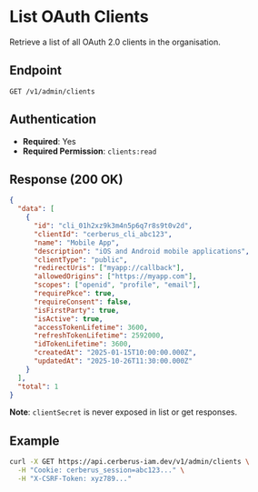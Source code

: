 # List OAuth Clients

Retrieve a list of all OAuth 2.0 clients in the organisation.

## Endpoint

```
GET /v1/admin/clients
```

## Authentication

- **Required**: Yes
- **Required Permission**: `clients:read`

## Response (200 OK)

```json
{
  "data": [
    {
      "id": "cli_01h2xz9k3m4n5p6q7r8s9t0v2d",
      "clientId": "cerberus_cli_abc123",
      "name": "Mobile App",
      "description": "iOS and Android mobile applications",
      "clientType": "public",
      "redirectUris": ["myapp://callback"],
      "allowedOrigins": ["https://myapp.com"],
      "scopes": ["openid", "profile", "email"],
      "requirePkce": true,
      "requireConsent": false,
      "isFirstParty": true,
      "isActive": true,
      "accessTokenLifetime": 3600,
      "refreshTokenLifetime": 2592000,
      "idTokenLifetime": 3600,
      "createdAt": "2025-01-15T10:00:00.000Z",
      "updatedAt": "2025-10-26T11:30:00.000Z"
    }
  ],
  "total": 1
}
```

**Note**: `clientSecret` is never exposed in list or get responses.

## Example

```bash
curl -X GET https://api.cerberus-iam.dev/v1/admin/clients \
  -H "Cookie: cerberus_session=abc123..." \
  -H "X-CSRF-Token: xyz789..."
```
